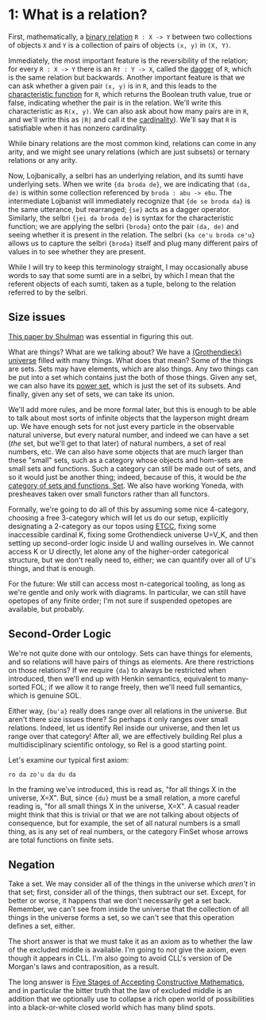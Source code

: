 # 1: What is a relation?

First, mathematically, a [binary
relation](https://en.wikipedia.org/wiki/Binary_relation) `R : X -> Y` between
two collections of objects `X` and `Y` is a collection of pairs of objects
`(x, y)` in `(X, Y)`.

Immediately, the most important feature is the reversibility of the relation;
for every `R : X -> Y` there is an `R† : Y -> X`, called the
[dagger](https://en.wikipedia.org/wiki/Dagger_category) of `R`, which is the
same relation but backwards. Another important feature is that we can ask
whether a given pair `(x, y)` is in `R`, and this leads to the [characteristic
function](https://en.wikipedia.org/wiki/Indicator_function) for `R`, which
returns the Boolean truth value, true or false, indicating whether the pair is
in the relation. We'll write this characteristic as `R(x, y)`. We can also ask
about how many pairs are in `R`, and we'll write this as `|R|` and call it the
[cardinality](https://en.wikipedia.org/wiki/Cardinality)). We'll say that `R`
is satisfiable when it has nonzero cardinality.

While binary relations are the most common kind, relations can come in any
arity, and we might see unary relations (which are just subsets) or ternary
relations or any arity.

Now, Lojbanically, a selbri has an underlying relation, and its sumti have
underlying sets. When we write `{da broda de}`, we are indicating that `(da,
de)` is within some collection referenced by `broda : abu -> ebu`. The
intermediate Lojbanist will immediately recognize that `{de se broda da}` is
the same utterance, but rearranged; `{se}` acts as a dagger operator.
Similarly, the selbri `{jei da broda de}` is syntax for the characteristic
function; we are applying the selbri `{broda}` onto the pair `(da, de)` and
seeing whether it is present in the relation. The selbri `{ka ce'u broda
ce'u}` allows us to capture the selbri `{broda}` itself and plug many
different pairs of values in to see whether they are present.

While I will try to keep this terminology straight, I may occasionally abuse
words to say that some sumti are in a selbri, by which I mean that the
referent objects of each sumti, taken as a tuple, belong to the relation
referred to by the selbri.

## Size issues

[This paper by Shulman](https://arxiv.org/abs/0810.1279) was essential in
figuring this out.

What are things? What are we talking about? We have a [(Grothendieck)
universe](https://en.wikipedia.org/wiki/Grothendieck_universe) filled with
many things. What does that mean? Some of the things are sets. Sets may have
elements, which are also things. Any two things can be put into a set which
contains just the both of those things. Given any set, we can also have its
[power set](https://en.wikipedia.org/wiki/Power_set), which is just the set of
its subsets. And finally, given any set of sets, we can take its union.

We'll add more rules, and be more formal later, but this is enough to be able
to talk about most sorts of infinite objects that the layperson might dream
up. We have enough sets for not just every particle in the observable natural
universe, but every natural number, and indeed we can have a set (*the* set,
but we'll get to that later) of natural numbers, a set of real numbers, etc.
We can also have some objects that are much larger than these "small" sets,
such as a category whose objects and hom-sets are small sets and functions.
Such a category can still be made out of sets, and so it would just be another
thing; indeed, because of this, it would be *the* [category of sets and
functions, Set](https://en.wikipedia.org/wiki/Category_of_sets). We also have
working Yoneda, with presheaves taken over small functors rather than all
functors.

Formally, we're going to do all of this by assuming some nice 4-category,
choosing a free 3-category which will let us do our setup, explicitly
designating a 2-category as our topos using
[ETCC](https://ncatlab.org/nlab/show/ETCC), fixing some inaccessible cardinal
K, fixing some Grothendieck universe U=V\_K, and then setting up second-order
logic inside U and walling ourselves in. We cannot access K or U directly, let
alone any of the higher-order categorical structure, but we don't really need
to, either; we can quantify over all of U's things, and that is enough.

For the future: We still can access most n-categorical tooling, as long as
we're gentle and only work with diagrams. In particular, we can still have
opetopes of any finite order; I'm not sure if suspended opetopes are
available, but probably.

## Second-Order Logic

We're not quite done with our ontology. Sets can have things for elements, and
so relations will have pairs of things as elements. Are there restrictions on
those relations? If we require `{da}` to always be restricted when introduced,
then we'll end up with Henkin semantics, equivalent to many-sorted FOL; if we
allow it to range freely, then we'll need full semantics, which is genuine
SOL.

Either way, `{bu'a}` really does range over all relations in the universe. But
aren't there size issues there? So perhaps it only ranges over small
relations. Indeed, let us identify Rel inside our universe, and then let us
range over that category! After all, we are effectively building Rel plus a
multidisciplinary scientific ontology, so Rel is a good starting point.

Let's examine our typical first axiom:

    ro da zo'u da du da

In the framing we've introduced, this is read as, "for all things X in the
universe, X=X". But, since `{du}` must be a small relation, a more careful
reading is, "for all small things X in the universe, X=X". A casual reader
might think that this is trivial or that we are not talking about objects of
consequence, but for example, the set of all natural numbers is a small thing,
as is any set of real numbers, or the category FinSet whose arrows are total
functions on finite sets.

## Negation

Take a set. We may consider all of the things in the universe which *aren't*
in that set; first, consider all of the things, then subtract our set. Except,
for better or worse, it happens that we don't necessarily get a set back.
Remember, we can't see from inside the universe that the collection of all
things in the universe forms a set, so we can't see that this operation
defines a set, either.

The short answer is that we must take it as an axiom as to whether the law
of the excluded middle is available. I'm going to *not* give the axiom, even
though it appears in CLL. I'm also going to avoid CLL's version of De Morgan's
laws and contraposition, as a result.

The long answer is [Five Stages of Accepting Constructive
Mathematics](https://www.ams.org/journals/bull/2017-54-03/S0273-0979-2016-01556-4/S0273-0979-2016-01556-4.pdf),
and in particular the bitter truth that the law of excluded middle is an
addition that we optionally use to collapse a rich open world of possibilities
into a black-or-white closed world which has many blind spots.
